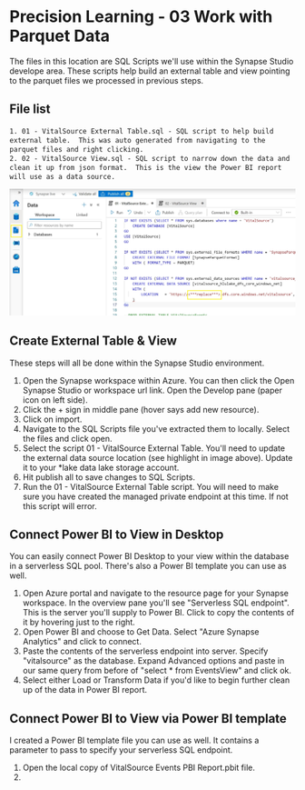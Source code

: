 # Precision Learning - 03 Work with Parquet Data

The files in this location are SQL Scripts we'll use within the Synapse Studio develope area.  These scripts help build an external table and view pointing to the parquet files we processed in previous steps.  

## File list 
	1. 01 - VitalSource External Table.sql - SQL script to help build external table.  This was auto generated from navigating to the parquet files and right clicking. 
	2. 02 - VitalSource View.sql - SQL script to narrow down the data and clean it up from json format.  This is the view the Power BI report will use as a data source.  
	
![alt text](https://github.com/hfoley/EDU/blob/master/images/SQLScript.jpg?raw=true)
	
## Create External Table & View
These steps will all be done within the Synapse Studio environment.  
1. Open the Synapse workspace within Azure.  You can then click the Open Synapse Studio or workspace url link.  Open the Develop pane (paper icon on left side).  
2. Click the + sign in middle pane (hover says add new resource). 
3. Click on import.  
4. Navigate to the SQL Scripts file you've extracted them to locally.  Select the files and click open. 
5. Select the script 01 - VitalSource External Table.  You'll need to update the external data source location (see highlight in image above).  Update it to your *lake data lake storage account. 
6. Hit publish all to save changes to SQL Scripts. 
7. Run the 01 - VitalSource External Table script.  You will need to make sure you have created the managed private endpoint at this time.  If not this script will error.  

## Connect Power BI to View in Desktop
You can easily connect Power BI Desktop to your view within the database in a serverless SQL pool.  There's also a Power BI template you can use as well.  
1. Open Azure portal and navigate to the resource page for your Synapse workspace.  In the overview pane you'll see "Serverless SQL endpoint".  This is the server you'll supply to Power BI.  Click to copy the contents of it by hovering just to the right.  
2. Open Power BI and choose to Get Data.  Select "Azure Synapse Analytics" and click to connect. 
3. Paste the contents of the serverless endpoint into server. Specify "vitalsource" as the database.  Expand Advanced options and paste in our same query from before of "select * from EventsView" and click ok. 
4. Select either Load or Transform Data if you'd like to begin further clean up of the data in Power BI report. 

## Connect Power BI to View via Power BI template
I created a Power BI template file you can use as well.  It contains a parameter to pass to specify your serverless SQL endpoint.  
1. Open the local copy of VitalSource Events PBI Report.pbit file.  
2. 




		

	
	

